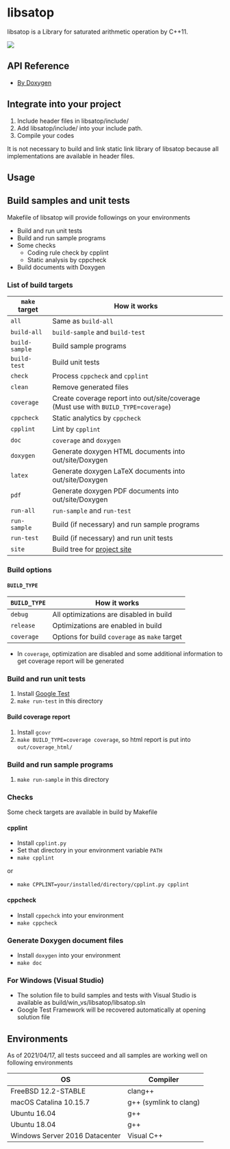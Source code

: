 # libsatop

libsatop is a Library for saturated arithmetic operation by C++11.

![](https://github.com/MinoruSekine/libsatop/workflows/Check%20build/badge.svg?branch=master)

## API Reference

- [By Doxygen](https://minorusekine.github.io/libsatop/Doxygen/html/)

## Integrate into your project

1. Include header files in libsatop/include/
1. Add libsatop/include/ into your include path.
1. Compile your codes

It is not necessary to build and link static link library of libsatop
because all implementations are available in header files.

## Usage

## Build samples and unit tests

Makefile of libsatop will provide followings on your environments

- Build and run unit tests
- Build and run sample programs
- Some checks
  - Coding rule check by cpplint
  - Static analysis by cppcheck
- Build documents with Doxygen

### List of build targets

| `make` target | How it works |
----|----
| `all` | Same as `build-all` |
| `build-all` | `build-sample` and `build-test` |
| `build-sample` | Build sample programs |
| `build-test` | Build unit tests |
| `check` | Process `cppcheck` and `cpplint` |
| `clean` | Remove generated files |
| `coverage` | Create coverage report into out/site/coverage (Must use with `BUILD_TYPE=coverage`) |
| `cppcheck` | Static analytics by `cppcheck` |
| `cpplint` | Lint by `cpplint` |
| `doc` | `coverage` and `doxygen` |
| `doxygen` | Generate doxygen HTML documents into out/site/Doxygen |
| `latex` | Generate doxygen LaTeX documents into out/site/Doxygen |
| `pdf` | Generate doxygen PDF documents into out/site/Doxygen |
| `run-all` | `run-sample` and `run-test` |
| `run-sample` | Build (if necessary) and run sample programs |
| `run-test` | Build (if necessary) and run unit tests |
| `site` | Build tree for [project site](https://minorusekine.github.io/libsatop/) |

### Build options

#### `BUILD_TYPE`

| `BUILD_TYPE` | How it works |
----|----
| `debug` | All optimizations are disabled in build |
| `release` | Optimizations are enabled in build |
| `coverage` | Options for build `coverage` as `make` target |

- In `coverage`, optimization are disabled
  and some additional information
  to get coverage report will be generated

### Build and run unit tests

1. Install [Google Test](https://github.com/google/googletest)
1. `make run-test` in this directory

#### Build coverage report

1. Install `gcovr`
1. `make BUILD_TYPE=coverage coverage`,
   so html report is put into `out/coverage_html/`

### Build and run sample programs

1. `make run-sample` in this directory

### Checks

Some check targets are available in build by Makefile

#### cpplint

- Install `cpplint.py`
- Set that directory in your environment variable `PATH`
- `make cpplint`

or

- `make CPPLINT=your/installed/directory/cpplint.py cpplint`

#### cppcheck

- Install `cppechck` into your environment
- `make cppcheck`

### Generate Doxygen document files

- Install `doxygen` into your environment
- `make doc`

### For Windows (Visual Studio)

- The solution file to build samples and tests with Visual Studio
  is available as build/win_vs/libsatop/libsatop.sln
- Google Test Framework will be recovered automatically
  at opening solution file

## Environments

As of 2021/04/17,
all tests succeed and all samples are working well on following environments

| OS | Compiler |
----|----
| FreeBSD 12.2-STABLE | clang++ |
| macOS Catalina 10.15.7 | g++ (symlink to clang) |
| Ubuntu 16.04 | g++ |
| Ubuntu 18.04 | g++ |
| Windows Server 2016 Datacenter | Visual C++ |
